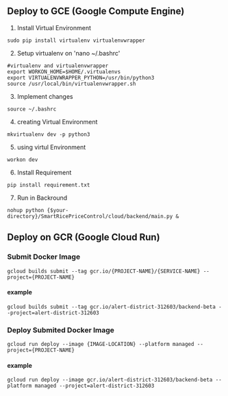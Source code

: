 ## Deploy to GCE (Google Compute Engine)
1. Install Virtual Environment
```
sudo pip install virtualenv virtualenvwrapper
```
2. Setup virtualenv on 'nano ~/.bashrc'
```
#virtualenv and virtualenvwrapper
export WORKON_HOME=$HOME/.virtualenvs
export VIRTUALENVWRAPPER_PYTHON=/usr/bin/python3
source /usr/local/bin/virtualenvwrapper.sh
```
3. Implement changes
```
source ~/.bashrc
```
4. creating Virtual Environment
```
mkvirtualenv dev -p python3
```
5. using virtul Environment
```
workon dev
```
6. Install Requirement
```
pip install requirement.txt
```
7. Run in Backround
```
nohup python {$your-directory}/SmartRicePriceControl/cloud/backend/main.py &
```

## Deploy on GCR (Google Cloud Run)
### Submit Docker Image
```
gcloud builds submit --tag gcr.io/{PROJECT-NAME}/{SERVICE-NAME} --project={PROJECT-NAME}
```
#### example
```
gcloud builds submit --tag gcr.io/alert-district-312603/backend-beta --project=alert-district-312603
```
### Deploy Submited Docker Image
```
gcloud run deploy --image {IMAGE-LOCATION} --platform managed --project={PROJECT-NAME}
```
#### example
```
gcloud run deploy --image gcr.io/alert-district-312603/backend-beta --platform managed --project=alert-district-312603
```